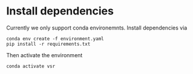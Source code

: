 # Install dependencies

Currently we only support conda environemnts. Install dependencies via

```
conda env create -f environment.yaml
pip install -r requirements.txt
```

Then activate the environment
```
conda activate vsr
```